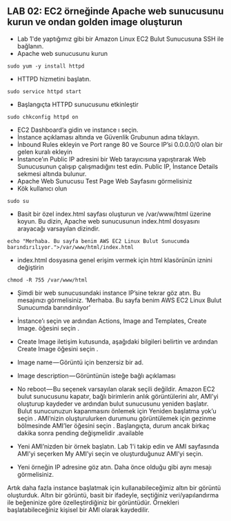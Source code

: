 ## LAB 02: EC2 örneğinde Apache web sunucusunu kurun ve ondan golden image oluşturun

*   Lab 1'de yaptığımız gibi bir Amazon Linux EC2 Bulut Sunucusuna SSH ile bağlanın.
*   Apache web sunucusunu kurun

```
sudo yum -y install httpd
```
*   HTTPD hizmetini başlatın.

```
sudo service httpd start
```
*   Başlangıçta HTTPD sunucusunu etkinleştir

```
sudo chkconfig httpd on
```
*   EC2 Dashboard’a gidin ve instance ı seçin.
*   İnstance açıklaması altında ve Güvenlik Grubunun adına tıklayın.
*   İnbound Rules ekleyin ve Port range 80 ve Source IP’si 0.0.0.0/0 olan bir gelen kuralı ekleyin
*   İnstance’ın Public IP adresini bir Web tarayıcısına yapıştırarak Web Sunucusunun çalışıp çalışmadığını test edin. Public IP, İnstance Details sekmesi altında bulunur.
*   Apache Web Sunucusu Test Page Web Sayfasını görmelisiniz
*   Kök kullanıcı olun

```
sudo su
```
*   Basit bir özel index.html sayfası oluşturun ve /var/www/html üzerine koyun. Bu dizin, Apache web sunucusunun index.html dosyasını arayacağı varsayılan dizindir.

```
echo "Merhaba. Bu sayfa benim AWS EC2 Linux Bulut Sunucumda barındırılıyor.">/var/www/html/index.html
```
*   index.html dosyasına genel erişim vermek için html klasörünün iznini değiştirin

```
chmod -R 755 /var/www/html
```
*   Şimdi bir web sunucusundaki instance IP’sine tekrar göz atın. Bu mesajınızı görmelisiniz. ‘Merhaba. Bu sayfa benim AWS EC2 Linux Bulut Sunucumda barındırılıyor’

*   İnstance’ı seçin ve ardından Actions, Image and Templates, Create Image. öğesini seçin .
*   Create Image iletişim kutusunda, aşağıdaki bilgileri belirtin ve ardından Create Image öğesini seçin .
*   Image name — Görüntü için benzersiz bir ad.
*   Image description — Görüntünün isteğe bağlı açıklaması
*   No reboot — Bu seçenek varsayılan olarak seçili değildir. Amazon EC2 bulut sunucusunu kapatır, bağlı birimlerin anlık görüntülerini alır, AMI’yi oluşturup kaydeder ve ardından bulut sunucusunu yeniden başlatır. Bulut sunucunuzun kapanmasını önlemek için Yeniden başlatma yok’u seçin . AMI’nizin oluşturulurken durumunu görüntülemek için gezinme bölmesinde AMI’ler öğesini seçin . Başlangıçta, durum ancak birkaç dakika sonra pending değişmelidir .available
*   Yeni AMI’nizden bir örnek başlatın. Lab 1'i takip edin ve AMI sayfasında AMI’yi seçerken My AMI’yi seçin ve oluşturduğunuz AMI’yi seçin.
*   Yeni örneğin IP adresine göz atın. Daha önce olduğu gibi aynı mesajı görmelisiniz.

Artık daha fazla instance başlatmak için kullanabileceğimiz altın bir görüntü oluşturduk. Altın bir görüntü, basit bir ifadeyle, seçtiğiniz veri/yapılandırma ile beğeninize göre özelleştirdiğiniz bir görüntüdür. Örnekleri başlatabileceğiniz kişisel bir AMI olarak kaydedilir.